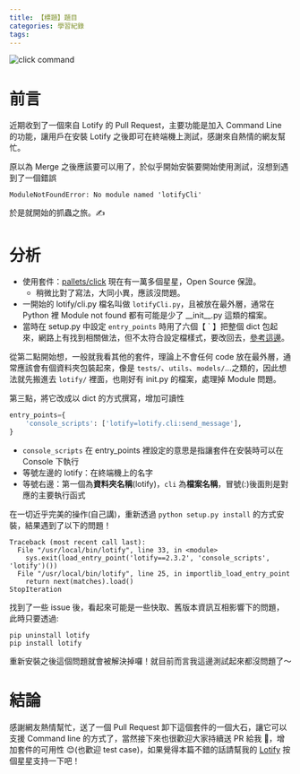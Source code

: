 ```yaml
---
title: 【標題】題目
categories: 學習紀錄
tags:
---
```


<style>
  section.compact {
    font-size: 150%  
  }
  img[alt~="center"] {
    display: block;
    margin: 0 auto;
  }
</style>

![click command](https://click.palletsprojects.com/en/8.0.x/_images/click-logo.png)

# 前言

近期收到了一個來自 Lotify 的 Pull Request，主要功能是加入 Command Line 的功能，讓用戶在安裝 Lotify 之後即可在終端機上測試，感謝來自熱情的網友幫忙。

原以為 Merge 之後應該要可以用了，於似乎開始安裝要開始使用測試，沒想到遇到了一個錯誤

```
ModuleNotFoundError: No module named 'lotifyCli'
```

於是就開始的抓蟲之旅。✍️

<!-- more -->

# 分析

- 使用套件：[pallets/click](https://github.com/pallets/click) 現在有一萬多個星星，Open Source 保證。
  - 稍微比對了寫法，大同小異，應該沒問題。
- 一開始的 lotify/cli.py 檔名叫做 `lotifyCli.py`，且被放在最外層，通常在 Python 裡 Module not found 都有可能是少了 \_\_init\_\_.py 這類的檔案。
- 當時在 setup.py 中設定 `entry_points` 時用了六個【 ` 】把整個 dict 包起來，網路上有找到相關做法，但不太符合設定檔樣式，要改回去，[參考這邊](https://python-packaging-zh.readthedocs.io/zh_CN/latest/command-line-scripts.html)。

從第二點開始想，一般就我看其他的套件，理論上不會任何 code 放在最外層，通常應該會有個資料夾包裝起來，像是 `tests/`、`utils`、`models/`...之類的，因此想法就先搬進去 `lotify/` 裡面，也剛好有 init.py 的檔案，處理掉 Module 問題。

第三點，將它改成以 dict 的方式撰寫，增加可讀性

```Python
entry_points={
    'console_scripts': ['lotify=lotify.cli:send_message'],
}
```

- `console_scripts` 在 entry_points 裡設定的意思是指讓套件在安裝時可以在 Console 下執行
- 等號左邊的 lotify：在終端機上的名字
- 等號右邊：第一個為**資料夾名稱**(lotify)，`cli` 為**檔案名稱**，冒號(:)後面則是對應的主要執行函式

在一切近乎完美的操作(自己講)，重新透過 `python setup.py install` 的方式安裝，結果遇到了以下的問題！

```
Traceback (most recent call last):
  File "/usr/local/bin/lotify", line 33, in <module>
    sys.exit(load_entry_point('lotify==2.3.2', 'console_scripts', 'lotify')())
  File "/usr/local/bin/lotify", line 25, in importlib_load_entry_point
    return next(matches).load()
StopIteration
```

找到了一些 issue 後，看起來可能是一些快取、舊版本資訊互相影響下的問題，此時只要透過:

```shell
pip uninstall lotify
pip install lotify
```

重新安裝之後這個問題就會被解決掉囉！就目前而言我這邊測試起來都沒問題了～

# 結論

感謝網友熱情幫忙，送了一個 Pull Request 卸下這個套件的一個大石，讓它可以支援 Command line 的方式了，當然接下來也很歡迎大家持續送 PR 給我 ，增加套件的可用性 😊(也歡迎 test case)，如果覺得本篇不錯的話請幫我的 [Lotify](https://github.com/louis70109/lotify) 按個星星支持一下吧！
